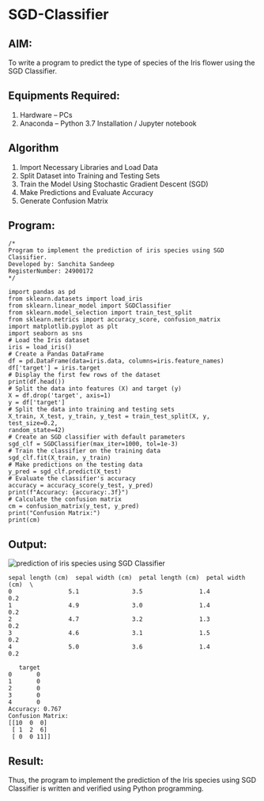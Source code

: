 # SGD-Classifier
## AIM:
To write a program to predict the type of species of the Iris flower using the SGD Classifier.

## Equipments Required:
1. Hardware – PCs
2. Anaconda – Python 3.7 Installation / Jupyter notebook

## Algorithm
1.  Import Necessary Libraries and Load Data
2. Split Dataset into Training and Testing Sets
3.  Train the Model Using Stochastic Gradient Descent (SGD)
4.  Make Predictions and Evaluate Accuracy
5. Generate Confusion Matrix  

## Program:
```
/*
Program to implement the prediction of iris species using SGD Classifier.
Developed by: Sanchita Sandeep
RegisterNumber: 24900172 
*/
```
```
import pandas as pd
from sklearn.datasets import load_iris
from sklearn.linear_model import SGDClassifier
from sklearn.model_selection import train_test_split
from sklearn.metrics import accuracy_score, confusion_matrix
import matplotlib.pyplot as plt
import seaborn as sns
# Load the Iris dataset
iris = load_iris()
# Create a Pandas DataFrame
df = pd.DataFrame(data=iris.data, columns=iris.feature_names)
df['target'] = iris.target
# Display the first few rows of the dataset
print(df.head())
# Split the data into features (X) and target (y)
X = df.drop('target', axis=1)
y = df['target']
# Split the data into training and testing sets
X_train, X_test, y_train, y_test = train_test_split(X, y, test_size=0.2, 
random_state=42)
# Create an SGD classifier with default parameters
sgd_clf = SGDClassifier(max_iter=1000, tol=1e-3)
# Train the classifier on the training data
sgd_clf.fit(X_train, y_train)
# Make predictions on the testing data
y_pred = sgd_clf.predict(X_test)
# Evaluate the classifier's accuracy
accuracy = accuracy_score(y_test, y_pred)
print(f"Accuracy: {accuracy:.3f}")
# Calculate the confusion matrix
cm = confusion_matrix(y_test, y_pred)
print("Confusion Matrix:")
print(cm)
```

## Output:
![prediction of iris species using SGD Classifier](sam.png)
~~~
sepal length (cm)  sepal width (cm)  petal length (cm)  petal width (cm)  \
0                5.1               3.5                1.4               0.2   
1                4.9               3.0                1.4               0.2   
2                4.7               3.2                1.3               0.2   
3                4.6               3.1                1.5               0.2   
4                5.0               3.6                1.4               0.2   

   target  
0       0  
1       0  
2       0  
3       0  
4       0  
Accuracy: 0.767
Confusion Matrix:
[[10  0  0]
 [ 1  2  6]
 [ 0  0 11]]
~~~

## Result:
Thus, the program to implement the prediction of the Iris species using SGD Classifier is written and verified using Python programming.
